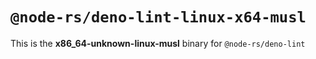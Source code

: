 # `@node-rs/deno-lint-linux-x64-musl`

This is the **x86_64-unknown-linux-musl** binary for `@node-rs/deno-lint`
